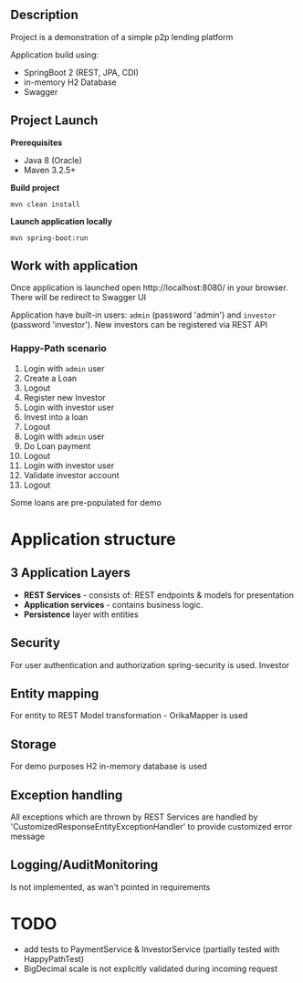 ## Description
Project is a demonstration of a simple p2p lending platform

Application build using:
- SpringBoot 2 (REST, JPA, CDI)
- in-memory H2 Database
- Swagger 
  
## Project Launch
**Prerequisites**
- Java 8 (Oracle)
- Maven 3.2.5+

**Build project**

`mvn clean install`

**Launch application locally**

`mvn spring-boot:run`

## Work with application
Once application is launched open http://localhost:8080/ in your browser. There will be redirect to Swagger UI

Application have built-in users: `admin` (password 'admin') and `investor` (password 'investor'). New investors can be registered via REST API

### Happy-Path scenario
1. Login with `admin` user
2. Create a Loan
3. Logout
4. Register new Investor
5. Login with investor user
6. Invest into a loan
7. Logout
8. Login with `admin` user
9. Do Loan payment
10. Logout
11. Login with investor user
12. Validate investor account
13. Logout

Some loans are pre-populated for demo


# Application structure
## 3 Application Layers
* **REST Services** - consists of: REST endpoints & models for presentation
* **Application services** - contains business logic.
* **Persistence** layer with entities

## Security
For user authentication and authorization spring-security is used. Investor 

## Entity mapping
For entity to REST Model transformation - OrikaMapper is used

## Storage
For demo purposes H2 in-memory database is used

## Exception handling
All exceptions which are thrown by REST Services are handled by 'CustomizedResponseEntityExceptionHandler' to provide customized error message

## Logging/AuditMonitoring
Is not implemented, as wan't pointed in requirements  


# TODO
- add tests to PaymentService & InvestorService (partially tested with HappyPathTest)
- BigDecimal scale is not explicitly validated during incoming request